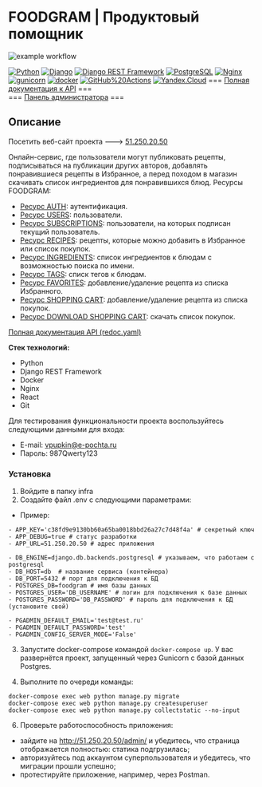 # **FOODGRAM | Продуктовый помощник**
![example workflow](https://github.com/AATDev21/foodgram-project-react/actions/workflows/main.yml/badge.svg)  
  
[![Python](https://img.shields.io/badge/-Python-464646?style=flat-square&logo=Python)](https://www.python.org/)
[![Django](https://img.shields.io/badge/-Django-464646?style=flat-square&logo=Django)](https://www.djangoproject.com/)
[![Django REST Framework](https://img.shields.io/badge/-Django%20REST%20Framework-464646?style=flat-square&logo=Django%20REST%20Framework)](https://www.django-rest-framework.org/)
[![PostgreSQL](https://img.shields.io/badge/-PostgreSQL-464646?style=flat-square&logo=PostgreSQL)](https://www.postgresql.org/)
[![Nginx](https://img.shields.io/badge/-NGINX-464646?style=flat-square&logo=NGINX)](https://nginx.org/ru/)
[![gunicorn](https://img.shields.io/badge/-gunicorn-464646?style=flat-square&logo=gunicorn)](https://gunicorn.org/)
[![docker](https://img.shields.io/badge/-Docker-464646?style=flat-square&logo=docker)](https://www.docker.com/)
[![GitHub%20Actions](https://img.shields.io/badge/-GitHub%20Actions-464646?style=flat-square&logo=GitHub%20actions)](https://github.com/features/actions)
[![Yandex.Cloud](https://img.shields.io/badge/-Yandex.Cloud-464646?style=flat-square&logo=Yandex.Cloud)](https://cloud.yandex.ru/)
=== [Полная документация к API](https://51.250.20.50/api/docs/) ===  
=== [Панель администратора](https://51.250.20.50/admin/) ===
## **Описание**

Посетить веб-сайт проекта ---> [51.250.20.50](https://51.250.20.50)

Онлайн-сервис, где пользователи могут публиковать рецепты, подписываться на публикации других авторов, добавлять понравившиеся рецепты в Избранное, а перед походом в магазин скачивать список ингредиентов для понравившихся блюд. Ресурсы FOODGRAM:

+ [Ресурс AUTH](https://51.250.20.50/api/v1/auth/): аутентификация.
+ [Ресурс USERS](https://51.250.20.50/api/v1/users/): пользователи.
+ [Ресурс SUBSCRIPTIONS](https://51.250.20.50/api/v1/users/subscriptions/): пользователи, на которых подписан текущий пользователь.
+ [Ресурс RECIPES](https://51.250.20.50/api/v1/recipes/): рецепты, которые можно добавить в Избранное или список покупок.
+ [Ресурс INGREDIENTS](https://51.250.20.50/api/v1/ingredients/): список ингредиентов к блюдам с возможностью поиска по имени.
+ [Ресурс TAGS](https://51.250.20.50/api/v1/tags/): списк тегов к блюдам.
+ [Ресурс FAVORITES](https://51.250.20.50/api/v1/recipes/favorites/): добавление/удаление рецепта из списка Избранного.
+ [Ресурс SHOPPING CART](https://51.250.20.50/api/v1/recipes/shopping_cart/): добавление/удаление рецепта из списка покупок.
+ [Ресурс DOWNLOAD SHOPPING CART](https://51.250.20.50/api/v1/recipes/download_shopping_cart/): скачать список покупок.

[Полная документация API (redoc.yaml)](https://github.com/AATDev21/foodgram-project-react/blob/master/docs/redoc.html)

**Стек технологий:**
* Python
* Django REST Framework
* Docker
* Nginx
* React
* Git

Для тестирования функциональности проекта воспользуйтесь следующими данными для входа:
- E-mail: vpupkin@e-pochta.ru
- Пароль: 987Qwerty123

### Установка
1. Войдите в папку infra
2. Создайте файл .env c следующими параметрами:

- Пример:
```
- APP_KEY='c38fd9e9130bb60a65ba0018bbd26a27c7d48f4a' # секретный ключ
- APP_DEBUG=true # статус разработки
- APP_URL=51.250.20.50 # адрес приложения

- DB_ENGINE=django.db.backends.postgresql # указываем, что работаем с postgresql
- DB_HOST=db  # название сервиса (контейнера)
- DB_PORT=5432 # порт для подключения к БД
- POSTGRES_DB=foodgram # имя базы данных
- POSTGRES_USER='DB_USERNAME' # логин для подключения к базе данных
- POSTGRES_PASSWORD='DB_PASSWORD' # пароль для подключения к БД (установите свой)

- PGADMIN_DEFAULT_EMAIL='test@test.ru'
- PGADMIN_DEFAULT_PASSWORD='test'
- PGADMIN_CONFIG_SERVER_MODE='False'
```
3. Запустите docker-compose командой ```docker-compose up```. У вас развернётся проект, запущенный через Gunicorn с базой данных Postgres.

5. Выполните по очереди команды:
```
docker-compose exec web python manage.py migrate
docker-compose exec web python manage.py createsuperuser
docker-compose exec web python manage.py collectstatic --no-input
```
6. Проверьте работоспособность приложения:
- зайдите на http://51.250.20.50/admin/ и убедитесь, что страница отображается полностью: статика подгрузилась;
- авторизуйтесь под аккаунтом суперпользователя и убедитесь, что миграции прошли успешно;
- протестируйте приложение, например, через Postman.

